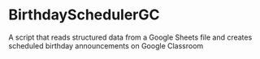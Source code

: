 # BirthdaySchedulerGC
A script that reads structured data from a Google Sheets file and creates scheduled birthday announcements on Google Classroom
